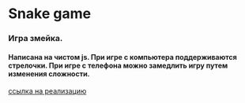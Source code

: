 # Snake game

### Игра змейка.

#### Написана на чистом js. При игре с компьютера поддерживаются стрелочки. При игре с телефона можно замедлить игру путем изменения сложности.

[ссылка на реализацию](https://slimenion.github.io/Snake-game/)
